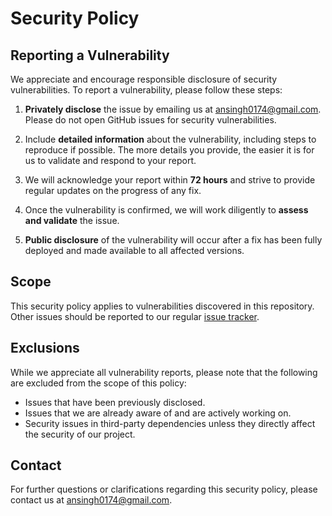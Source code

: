 # Security Policy

## Reporting a Vulnerability

We appreciate and encourage responsible disclosure of security vulnerabilities. To report a vulnerability, please follow these steps:

1. **Privately disclose** the issue by emailing us at [ansingh0174@gmail.com](mailto:ansingh0174@gmail.com). Please do not open GitHub issues for security vulnerabilities.

2. Include **detailed information** about the vulnerability, including steps to reproduce if possible. The more details you provide, the easier it is for us to validate and respond to your report.

3. We will acknowledge your report within **72 hours** and strive to provide regular updates on the progress of any fix.

4. Once the vulnerability is confirmed, we will work diligently to **assess and validate** the issue.

5. **Public disclosure** of the vulnerability will occur after a fix has been fully deployed and made available to all affected versions.

## Scope

This security policy applies to vulnerabilities discovered in this repository. Other issues should be reported to our regular [issue tracker](https://github.com/example/project/issues).

## Exclusions

While we appreciate all vulnerability reports, please note that the following are excluded from the scope of this policy:

- Issues that have been previously disclosed.
- Issues that we are already aware of and are actively working on.
- Security issues in third-party dependencies unless they directly affect the security of our project.

## Contact

For further questions or clarifications regarding this security policy, please contact us at [ansingh0174@gmail.com](mailto:ansingh0174@gmail.com).
